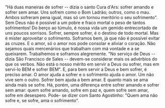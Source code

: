 "Há duas maneiras de sofrer -- dizia o santo Cura d'Ars: sofrer amando e sofrer sem amar. Uns sofrem como o Bom Ladrão; outros, como o mau. Ambos sofreram pena igual, mas só um tornou meritório o seu sofrimento". Sem Deus não é possível a um pobre e fraco mortal o peso de tantos sofrimentos! Do berço ao túmulo, é nossa vida um gemido entrecortado de uns poucos sorrisos. Sofrer, sempre sofrer, é o destino de todo mortal. Mas é mister aproveitar o sofrimento. Soframos bem, já que não é possível evitar as cruzes. E o amor, só o amor nos pode consolar e aliviar o coração. Não sejamos quais mercenários que trabalham com má vontade e a se queixarem. Trabalhemos e soframos alegremente. "No serviço de Deus -- dizia São Francisco de Sales -- devem-se considerar mais os advérbios do que os verbos. Não está o nosso mérito em servir a Deus ou sofrer, mas em servi-lo BEM e sofrer BEM". E, para bem servir a Deus e bem sofrer, é preciso amar. O amor ajuda a sofrer e o sofrimento ajuda o amor. Um não vive sem o outro. Sofrer bem ajuda a bem amar. E quanto mais se ama ainda mais se sofre. Há, porém, uma diferença entre sofrer amando e sofrer sem amar: quem sofre amando, sofre em paz e, quem sofre sem amar, sofre em desespero. Pode- se dizer com Santo Agostinho: "Quem ama não sofre e, se sofre, ama o sofrimento".